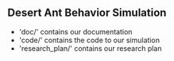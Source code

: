 ## Desert Ant Behavior Simulation

- 'doc/' contains our documentation
- 'code/' contains the code to our simulation
- 'research_plan/' contains our research plan


